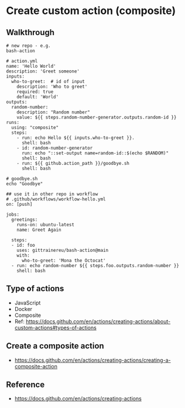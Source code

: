 # Create custom action (composite)

## Walkthrough 

```
# new repo - e.g. 
bash-action

# action.yml 
name: 'Hello World'
description: 'Greet someone'
inputs:
  who-to-greet:  # id of input
    description: 'Who to greet'
    required: true
    default: 'World'
outputs:
  random-number:
    description: "Random number"
    value: ${{ steps.random-number-generator.outputs.random-id }}
runs:
  using: "composite"
  steps:
    - run: echo Hello ${{ inputs.who-to-greet }}.
      shell: bash
    - id: random-number-generator
      run: echo "::set-output name=random-id::$(echo $RANDOM)"
      shell: bash
    - run: ${{ github.action_path }}/goodbye.sh
      shell: bash

# goodbye.sh 
echo "Goodbye"

## use it in other repo in workflow 
# .github/workflows/workflow-hello.yml 
on: [push]

jobs:
  greetings:
    runs-on: ubuntu-latest
    name: Greet Again 

  steps:
  - id: foo
    uses: gittrainereu/bash-action@main
    with:
      who-to-greet: 'Mona the Octocat'
  - run: echo random-number ${{ steps.foo.outputs.random-number }}
    shell: bash
```

## Type of actions 

  * JavaScript
  * Docker 
  * Composite 
  * Ref: https://docs.github.com/en/actions/creating-actions/about-custom-actions#types-of-actions

## Create a composite action 

  * https://docs.github.com/en/actions/creating-actions/creating-a-composite-action

## Reference 

  * https://docs.github.com/en/actions/creating-actions
